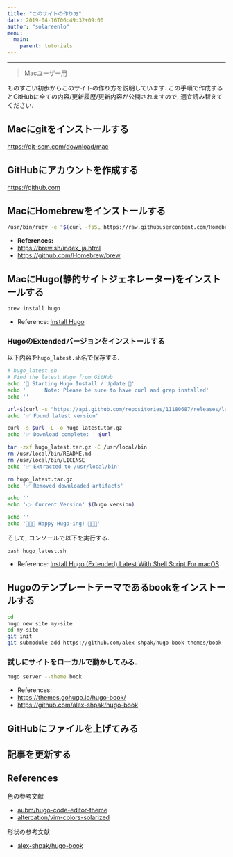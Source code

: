 ```yaml
---
title: "このサイトの作り方"
date: 2019-04-16T06:49:32+09:00
author: "solareenlo"
menu:
  main:
    parent: tutorials
---
```

***
> Macユーザー用

ものすごい初歩からこのサイトの作り方を説明しています.
この手順で作成するとGitHubに全ての内容/更新履歴/更新内容が公開されますので, 適宜読み替えてください.


## Macにgitをインストールする
https://git-scm.com/download/mac


## GitHubにアカウントを作成する
https://github.com


## MacにHomebrewをインストールする
```bash
/usr/bin/ruby -e "$(curl -fsSL https://raw.githubusercontent.com/Homebrew/install/master/install)"
```
- **References:**
 - https://brew.sh/index_ja.html
 - https://github.com/Homebrew/brew


## MacにHugo(静的サイトジェネレーター)をインストールする
```bash
brew install hugo
```
- Reference: [Install Hugo](https://gohugo.io/getting-started/installing/#homebrew-macos)


### HugoのExtendedバージョンをインストールする
以下内容を`hugo_latest.sh`名で保存する.
```bash
# hugo_latest.sh
# Find the latest Hugo from GitHub
echo '🐹 Starting Hugo Install / Update 🐹'
echo '      Note: Please be sure to have curl and grep installed'
echo ''

url=$(curl -s "https://api.github.com/repositories/11180687/releases/latest" | grep -o 'https://.*hugo_extended.*_macOS-64bit.tar.gz')
echo '✅ Found latest version'

curl -s $url -L -o hugo_latest.tar.gz
echo '✅ Download complete: ' $url

tar -zxf hugo_latest.tar.gz -C /usr/local/bin
rm /usr/local/bin/README.md
rm /usr/local/bin/LICENSE
echo '✅ Extracted to /usr/local/bin'

rm hugo_latest.tar.gz
echo '✅ Removed downloaded artifacts'

echo ''
echo '👉 Current Version' $(hugo version)

echo ''
echo '🎉🎉🎉 Happy Hugo-ing! 🎉🎉🎉'
```
そして, コンソールで以下を実行する.
```
bash hugo_latest.sh
```
- Reference: [Install Hugo (Extended) Latest With Shell Script For macOS](https://rimdev.io/hugo-extended-latest-install-script-for-macos/)


## Hugoのテンプレートテーマであるbookをインストールする
```bash
cd
hugo new site my-site
cd my-site
git init
git submodule add https://github.com/alex-shpak/hugo-book themes/book
```

### 試しにサイトをローカルで動かしてみる.
```bash
hugo server --theme book
```
- References:
 - https://themes.gohugo.io/hugo-book/
 - https://github.com/alex-shpak/hugo-book


## GitHubにファイルを上げてみる


## 記事を更新する


## References
色の参考文献

- [aubm/hugo-code-editor-theme](https://github.com/aubm/hugo-code-editor-theme)
- [altercation/vim-colors-solarized](https://github.com/altercation/vim-colors-solarized)

形状の参考文献

- [alex-shpak/hugo-book](https://github.com/alex-shpak/hugo-book)
